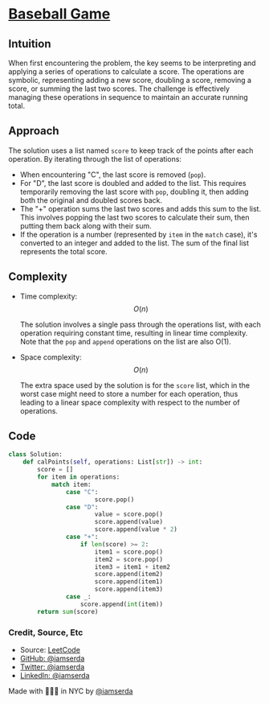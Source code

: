# [Baseball Game](https://leetcode.com/problems/baseball-game/description/)

## Intuition
When first encountering the problem, the key seems to be interpreting and applying a series of operations to calculate a score. The operations are symbolic, representing adding a new score, doubling a score, removing a score, or summing the last two scores. The challenge is effectively managing these operations in sequence to maintain an accurate running total.

## Approach
The solution uses a list named `score` to keep track of the points after each operation. By iterating through the list of operations:
- When encountering "C", the last score is removed (`pop`).
- For "D", the last score is doubled and added to the list. This requires temporarily removing the last score with `pop`, doubling it, then adding both the original and doubled scores back.
- The "+" operation sums the last two scores and adds this sum to the list. This involves popping the last two scores to calculate their sum, then putting them back along with their sum.
- If the operation is a number (represented by `item` in the `match` case), it's converted to an integer and added to the list.
The sum of the final list represents the total score.

## Complexity
- Time complexity: $$O(n)$$

  The solution involves a single pass through the operations list, with each operation requiring constant time, resulting in linear time complexity. Note that the `pop` and `append` operations on the list are also O(1).

- Space complexity: $$O(n)$$

  The extra space used by the solution is for the `score` list, which in the worst case might need to store a number for each operation, thus leading to a linear space complexity with respect to the number of operations.

## Code

```python
class Solution:
    def calPoints(self, operations: List[str]) -> int:
        score = []
        for item in operations:
            match item:
                case "C":
                        score.pop()
                case "D":
                        value = score.pop()
                        score.append(value)
                        score.append(value * 2)
                case "+":
                    if len(score) >= 2:
                        item1 = score.pop()
                        item2 = score.pop()
                        item3 = item1 + item2
                        score.append(item2)
                        score.append(item1)
                        score.append(item3)
                case _:
                    score.append(int(item))
        return sum(score)
```

### Credit, Source, Etc

- Source: [LeetCode](https://leetcode.com/problems/baseball-game/description/)
- [GitHub: @iamserda](https://github.com/iamserda)
- [Twitter: @iamserda](https://twitter.com/iamserda)
- [LinkedIn: @iamserda](https://linkedin.com/in/iamserda)

Made with 🤍🫶🏿 in NYC by [@iamserda](https://www.twitter.com/iamserda)